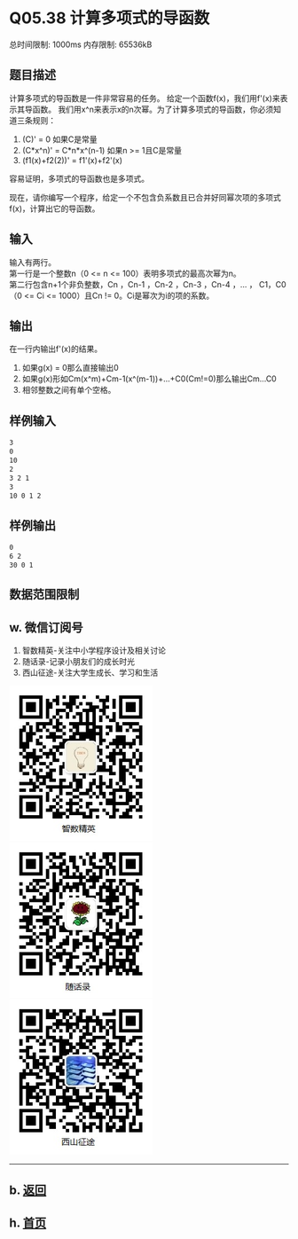 # Q05.38 计算多项式的导函数

总时间限制: 1000ms 内存限制: 65536kB

## 题目描述

计算多项式的导函数是一件非常容易的任务。
给定一个函数f(x)，我们用f'(x)来表示其导函数。
我们用x^n来表示x的n次幂。为了计算多项式的导函数，你必须知道三条规则：

1. (C)' = 0 如果C是常量
2. (C\*x^n)' = C\*n\*x^(n-1) 如果n >= 1且C是常量
3. (f1(x)+f2(2))' = f1'(x)+f2'(x)

容易证明，多项式的导函数也是多项式。

现在，请你编写一个程序，给定一个不包含负系数且已合并好同幂次项的多项式f(x)，计算出它的导函数。

## 输入

输入有两行。   
第一行是一个整数n（0 <= n <= 100）表明多项式的最高次幂为n。   
第二行包含n+1个非负整数，Cn ，Cn-1 ，Cn-2 ，Cn-3 ，Cn-4 ，… ，
C1，C0（0 <= Ci <= 1000）且Cn != 0。Ci是幂次为i的项的系数。

## 输出

在一行内输出f'(x)的结果。

1. 如果g(x) = 0那么直接输出0
2. 如果g(x)形如Cm(x^m)+Cm-1(x^(m-1))+…+C0(Cm!=0)那么输出Cm…C0
3. 相邻整数之间有单个空格。

## 样例输入

    3
    0
    10
    2
    3 2 1
    3
    10 0 1 2

## 样例输出

    0
    6 2
    30 0 1

## 数据范围限制

## w. 微信订阅号

1. 智数精英-关注中小学程序设计及相关讨论
2. 随话录-记录小朋友们的成长时光
2. 西山征途-关注大学生成长、学习和生活

![欢迎关注“智数精英”订阅号](../../assets/me/img/idea8.jpg)
![欢迎关注“随话录”订阅号](../../assets/me/img/shl8.jpg)
![欢迎关注“西山征途”订阅号](../../assets/me/img/xszt8.jpg)

----------

## b. [返回](../)
    
## h. [首页](../../)


